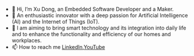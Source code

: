 - 👋 Hi, I’m Xu Dong, an Embedded Software Developer and a Maker.
- 🤖 An enthusiastic innovator with a deep passion for Artificial Intelligence (AI) and the Internet of Things (IoT). 
- 👾 I am aiming to bring smart technology and its integration into daily life and to enhance the functionality and efficiency of our homes and workplaces.
- 📫 How to reach me [LinkedIn](https://www.linkedin.com/in/xu-dong-3894b1133/),[YouTube](https://www.youtube.com/@EdgeSense2025)

<!---
yanxuceo/yanxuceo is a ✨ special ✨ repository because its `README.md` (this file) appears on your GitHub profile.
You can click the Preview link to take a look at your changes.
--->
